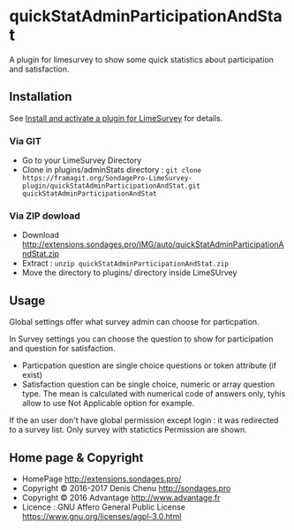 # quickStatAdminParticipationAndStat

A plugin for limesurvey to show some quick statistics about participation and satisfaction.

## Installation

See [Install and activate a plugin for LimeSurvey](https://extensions.sondages.pro/install-and-activate-a-plugin-for-limesurvey) for details.

### Via GIT
- Go to your LimeSurvey Directory
- Clone in plugins/adminStats directory : `git clone https://framagit.org/SondagePro-LimeSurvey-plugin/quickStatAdminParticipationAndStat.git quickStatAdminParticipationAndStat`

### Via ZIP dowload
- Download <http://extensions.sondages.pro/IMG/auto/quickStatAdminParticipationAndStat.zip>
- Extract : `unzip quickStatAdminParticipationAndStat.zip`
- Move the directory to  plugins/ directory inside LimeSUrvey

## Usage

Global settings offer what survey admin can choose for particpation.

In Survey settings you can choose the question to show for participation and question for satisfaction.

- Particpation question are single choice questions or token attribute (if exist)
- Satisfaction question can be single choice, numeric or array question type. The mean is calculated with numerical code of answers only, tyhis allow to use Not Applicable option for example.

If the an user don't have global permission except login : it was redirected to a survey list. Only survey with statictics Permission are shown.

## Home page & Copyright
- HomePage <http://extensions.sondages.pro/>
- Copyright © 2016-2017 Denis Chenu <http://sondages.pro>
- Copyright © 2016 Advantage <http://www.advantage.fr>
- Licence : GNU Affero General Public License <https://www.gnu.org/licenses/agpl-3.0.html>
